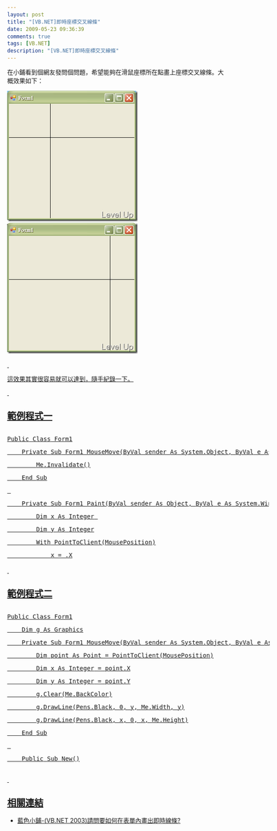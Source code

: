 ```yaml
---
layout: post
title: "[VB.NET]即時座標交叉線條"
date: 2009-05-23 09:36:39
comments: true
tags: [VB.NET]
description: "[VB.NET]即時座標交叉線條"
---
```

<p>在小鋪看到個網友發問個問題，希望能夠在滑鼠座標所在點畫上座標交叉線條。大概效果如下：</p><p><img style="border-bottom: 0px; border-left: 0px; border-top: 0px; border-right: 0px" border="0" alt="image" width="304" height="304" src="\images\posts\8537\image3_thumb.png" /></a>  <a href="http://files.dotblogs.com.tw/larrynung/0905/b0c8882562a5_12ECD/image12.png"><img style="border-bottom: 0px; border-left: 0px; border-top: 0px; border-right: 0px" border="0" alt="image" width="304" height="304" src="\images\posts\8537\image12_thumb.png" /></p><p> </p><p>這效果其實很容易就可以達到，隨手紀錄一下。</p><p> </p><h2>範例程式一</h2><div style="width: 609px; height: 305px; overflow: auto"><div class="csharpcode"><pre class="alt"><span class="kwrd">Public</span> <span class="kwrd">Class</span> Form1</pre><pre>
    <span class="kwrd">Private</span> <span class="kwrd">Sub</span> Form1_MouseMove(<span class="kwrd">ByVal</span> sender <span class="kwrd">As</span> System.<span class="kwrd">Object</span>, <span class="kwrd">ByVal</span> e <span class="kwrd">As</span> System.Windows.Forms.MouseEventArgs) <span class="kwrd">Handles</span> <span class="kwrd">MyBase</span>.MouseMove</pre><pre class="alt">
        <span class="kwrd">Me</span>.Invalidate()</pre><pre>
    <span class="kwrd">End</span> <span class="kwrd">Sub</span></pre><pre class="alt">
 </pre><pre>
    <span class="kwrd">Private</span> <span class="kwrd">Sub</span> Form1_Paint(<span class="kwrd">ByVal</span> sender <span class="kwrd">As</span> <span class="kwrd">Object</span>, <span class="kwrd">ByVal</span> e <span class="kwrd">As</span> System.Windows.Forms.PaintEventArgs) <span class="kwrd">Handles</span> <span class="kwrd">Me</span>.Paint</pre><pre class="alt">
        <span class="kwrd">Dim</span> x <span class="kwrd">As</span> <span class="kwrd">Integer</span> </pre><pre>
        <span class="kwrd">Dim</span> y <span class="kwrd">As</span> <span class="kwrd">Integer</span></pre><pre class="alt">
        <span class="kwrd">With</span> PointToClient(MousePosition)</pre><pre>
            x = .X</pre><pre class="alt">
            y = .Y</pre><pre>
        <span class="kwrd">End</span> <span class="kwrd">With</span></pre><pre class="alt">
        <span class="kwrd">With</span> e.Graphics</pre><pre>
            .DrawLine(Pens.Black, 0, y, <span class="kwrd">Me</span>.Width, y)</pre><pre class="alt">
            .DrawLine(Pens.Black, x, 0, x, <span class="kwrd">Me</span>.Height)</pre><pre>
        <span class="kwrd">End</span> <span class="kwrd">With</span></pre><pre class="alt">
    <span class="kwrd">End</span> <span class="kwrd">Sub</span></pre><pre><span class="kwrd">End</span> Class</pre></div></div><p> </p><h2>範例程式二</h2><div style="width: 611px; height: 378px; overflow: auto"><div class="csharpcode"><pre class="alt"><span class="kwrd">Public</span> <span class="kwrd">Class</span> Form1</pre><pre>
    <span class="kwrd">Dim</span> g <span class="kwrd">As</span> Graphics</pre><pre class="alt">
    <span class="kwrd">Private</span> <span class="kwrd">Sub</span> Form1_MouseMove(<span class="kwrd">ByVal</span> sender <span class="kwrd">As</span> System.<span class="kwrd">Object</span>, <span class="kwrd">ByVal</span> e <span class="kwrd">As</span> System.Windows.Forms.MouseEventArgs) <span class="kwrd">Handles</span> <span class="kwrd">MyBase</span>.MouseMove</pre><pre>
        <span class="kwrd">Dim</span> point <span class="kwrd">As</span> Point = PointToClient(MousePosition)</pre><pre class="alt">
        <span class="kwrd">Dim</span> x <span class="kwrd">As</span> <span class="kwrd">Integer</span> = point.X</pre><pre>
        <span class="kwrd">Dim</span> y <span class="kwrd">As</span> <span class="kwrd">Integer</span> = point.Y</pre><pre class="alt">
        g.Clear(<span class="kwrd">Me</span>.BackColor)</pre><pre>
        g.DrawLine(Pens.Black, 0, y, <span class="kwrd">Me</span>.Width, y)</pre><pre class="alt">
        g.DrawLine(Pens.Black, x, 0, x, <span class="kwrd">Me</span>.Height)</pre><pre>
    <span class="kwrd">End</span> <span class="kwrd">Sub</span></pre><pre class="alt">
 </pre><pre>
    <span class="kwrd">Public</span> <span class="kwrd">Sub</span> <span class="kwrd">New</span>()</pre><pre class="alt">
 </pre><pre>
        <span class="rem">' 此為 Windows Form 設計工具所需的呼叫。 </span></pre><pre class="alt">
        InitializeComponent()</pre><pre>
 </pre><pre class="alt">
        <span class="rem">' 在 InitializeComponent() 呼叫之後加入任何初始設定。 </span></pre><pre>
 </pre><pre class="alt">
        g = <span class="kwrd">Me</span>.CreateGraphics</pre><pre>
    <span class="kwrd">End</span> <span class="kwrd">Sub</span></pre><pre class="alt"><span class="kwrd">End</span> Class</pre></div></div><p> </p><h2>相關連結</h2><ul><li>藍色小鋪-(VB.NET 2003)請問要如何在表單內畫出即時線條?</li></ul>